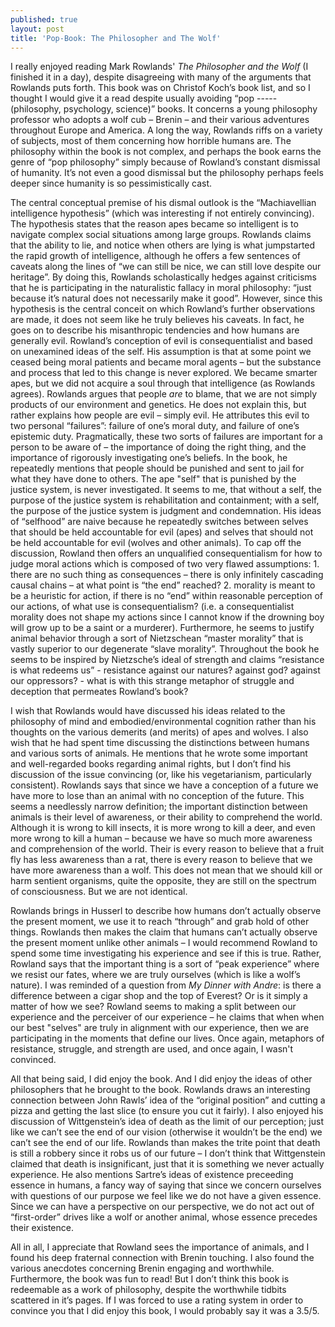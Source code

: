```yaml
---
published: true
layout: post
title: 'Pop-Book: The Philosopher and The Wolf'
---
```


I really enjoyed reading Mark Rowlands' _The Philosopher and the Wolf_ (I finished it in a day), despite disagreeing with many of the arguments that Rowlands puts forth. This book was on Christof Koch’s book list, and so I thought I would give it a read despite usually avoiding “pop ----- (philosophy, psychology, science)” books. It concerns a young philosophy professor who adopts a wolf cub – Brenin – and their various adventures throughout Europe and America. A long the way, Rowlands riffs on a variety of subjects, most of them concerning how horrible humans are. The philosophy within the book is not complex, and perhaps the book earns the genre of “pop philosophy” simply because of Rowland’s constant dismissal of humanity. It’s not even a good dismissal but the philosophy perhaps feels deeper since humanity is so pessimistically cast.

The central conceptual premise of his dismal outlook is the “Machiavellian intelligence hypothesis” (which was interesting if not entirely convincing). The hypothesis states that the reason apes became so intelligent is to navigate complex social situations among large groups. Rowlands claims that the ability to lie, and notice when others are lying is what jumpstarted the rapid growth of intelligence, although he offers a few sentences of caveats along the lines of “we can still be nice, we can still love despite our heritage”. By doing this, Rowlands scholastically hedges against criticisms that he is participating in the naturalistic fallacy in moral philosophy: “just because it’s natural does not necessarily make it good”. However, since this hypothesis is the central conceit on which Rowland’s further observations are made, it does not seem like he truly believes his caveats. In fact, he goes on to describe his misanthropic tendencies and how humans are generally evil. Rowland’s conception of evil is consequentialist and based on unexamined ideas of the self. His assumption is that at some point we ceased being moral patients and became moral agents – but the substance and process that led to this change is never explored. We became smarter apes, but we did not acquire a soul through that intelligence (as Rowlands agrees). Rowlands argues that people _are_ to blame, that we are not simply products of our environment and genetics. He does not explain this, but rather explains how people are evil – simply evil. He attributes this evil to two personal “failures”: failure of one’s moral duty, and failure of one’s epistemic duty. Pragmatically, these two sorts of failures are important for a person to be aware of – the importance of doing the right thing, and the importance of rigorously investigating one’s beliefs. In the book, he repeatedly mentions that people should be punished and sent to jail for what they have done to others. The ape "self" that is punished by the justice system, is never investigated. It seems to me, that without a self, the purpose of the justice system is rehabilitation and containment; with a self, the purpose of the justice system is judgment and condemnation.  His ideas of “selfhood” are naive because he repeatedly switches between selves that should be held accountable for evil (apes) and selves that should not be held accountable for evil (wolves and other animals). To cap off the discussion, Rowland then offers an unqualified consequentialism for how to judge moral actions which is composed of two very flawed assumptions: 1. there are no such thing as consequences – there is only infinitely cascading causal chains – at what point is “the end” reached? 2. morality is meant to be a heuristic for action, if there is no “end” within reasonable perception of our actions, of what use is consequentialism? (i.e. a consequentialist morality does not shape my actions since I cannot know if the drowning boy will grow up to be a saint or a murderer). Furthermore, he seems to justify animal behavior through a sort of Nietzschean “master morality” that is vastly superior to our degenerate “slave morality”. Throughout the book he seems to be inspired by Nietzsche’s ideal of strength and claims “resistance is what redeems us” - resistance against our natures? against god? against our oppressors? - what is with this strange metaphor of struggle and deception that permeates Rowland’s book? 

I wish that Rowlands would have discussed his ideas related to the philosophy of mind and embodied/environmental cognition rather than his thoughts on the various demerits (and merits) of apes and wolves. I also wish that he had spent time discussing the distinctions between humans and various sorts of animals. He mentions that he wrote some important and well-regarded books regarding animal rights, but I don’t find his discussion of the issue convincing (or, like his vegetarianism, particularly consistent). Rowlands says that since we have a conception of a future we have more to lose than an animal with no conception of the future. This seems a needlessly narrow definition; the important distinction between animals is their level of awareness, or their ability to comprehend the world. Although it is wrong to kill insects, it is more wrong to kill a deer, and even more wrong to kill a human – because we have so much more awareness and comprehension of the world. Their is every reason to believe that a fruit fly has less awareness than a rat, there is every reason to believe that we have more awareness than a wolf. This does not mean that we should kill or harm sentient organisms, quite the opposite, they are still on the spectrum of consciousness. But we are not identical.

Rowlands brings in Husserl to describe how humans don’t actually observe the present moment, we use it to reach “through” and grab hold of other things. Rowlands then makes the claim that humans can’t actually observe the present moment unlike other animals – I would recommend Rowland to spend some time investigating his experience and see if this is true. Rather, Rowland says that the important thing is a sort of “peak experience” where we resist our fates, where we are truly ourselves (which is like a wolf’s nature). I was reminded of a question from _My Dinner with Andre_: is there a difference between a cigar shop and the top of Everest? Or is it simply a matter of  how we see? Rowland seems to making a split between our experience and the perceiver of our experience – he claims that when when our best "selves" are truly in alignment with our experience, then we are participating in the moments that define our lives. Once again, metaphors of resistance, struggle, and strength are used, and once again, I wasn't convinced.

All that being said, I did enjoy the book. And I did enjoy the ideas of other philosophers that he brought to the book. Rowlands draws an interesting connection between John Rawls’ idea of the “original position” and cutting a pizza and getting the last slice (to ensure you cut it fairly).  I also enjoyed his discussion of Wittgenstein’s idea of death as the limit of our perception; just like we can’t see the end of our vision (otherwise it wouldn’t be the end) we can’t see the end of our life. Rowlands than makes the trite point that death is still a robbery since it robs us of our future – I don’t think that Wittgenstein claimed that death is insignificant, just that it is something we never actually experience. He also mentions Sartre’s ideas of existence preceeding essence in humans, a fancy way of saying that since we concern ourselves with questions of our purpose we feel like we do not have a given essence. Since we can have a perspective on our perspective, we do not act out of “first-order” drives like a wolf or another animal, whose essence precedes their existence.

All in all, I appreciate that Rowland sees the importance of animals, and I found his deep fraternal connection with Brenin touching. I also found the various anecdotes concerning Brenin engaging and worthwhile. Furthermore, the book was fun to read! But I don’t think this book is redeemable as a work of philosophy, despite the worthwhile tidbits scattered in it’s pages. If I was forced to use a rating system in order to convince you that I did enjoy this book, I would probably say it was a 3.5/5.
